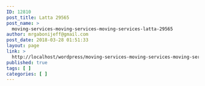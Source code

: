 ```yaml
---
ID: 12810
post_title: Latta 29565
post_name: >
  moving-services-moving-services-moving-services-latta-29565
author: mrgabonijeff@gmail.com
post_date: 2018-03-28 01:51:33
layout: page
link: >
  http://localhost/wordpress/moving-services-moving-services-moving-services-latta-29565/
published: true
tags: [ ]
categories: [ ]
---
```

